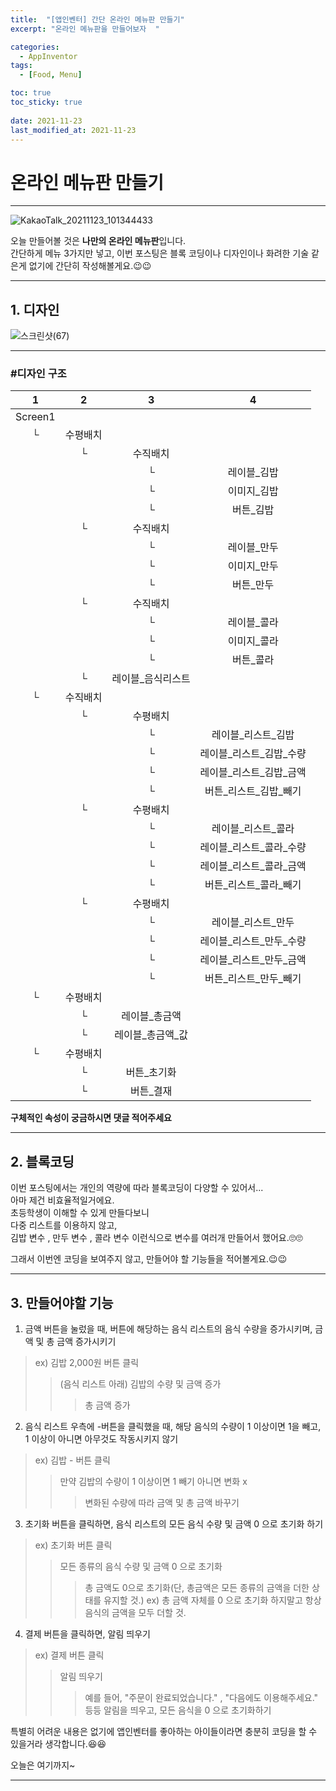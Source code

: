 ```yaml
---
title:  "[앱인벤터] 간단 온라인 메뉴판 만들기"
excerpt: "온라인 메뉴판을 만들어보자  "

categories:
  - AppInventor
tags:
  - [Food, Menu]

toc: true
toc_sticky: true
 
date: 2021-11-23
last_modified_at: 2021-11-23
---
```


# 온라인 메뉴판 만들기

---  

![KakaoTalk_20211123_101344433](https://user-images.githubusercontent.com/55564114/142957826-4ceedfd2-e932-42eb-aea8-17a48ce80b38.jpg)  

오늘 만들어볼 것은 **나만의 온라인 메뉴판**입니다.  
간단하게 메뉴 3가지만 넣고, 이번 포스팅은 블록 코딩이나 디자인이나 화려한 기술 같은게 없기에 간단히 작성해볼게요.😉😉  

---


## 1. 디자인

![스크린샷(67)](https://user-images.githubusercontent.com/55564114/142957965-944ea1ae-9491-4aaf-9f69-634c3921c924.png)  

---

### #디자인 구조

| 1 | 2 | 3 | 4 | 
| :---: | :---: | :---: | :---: | 
| Screen1 |  |  |
|└|수평배치|
||└|수직배치|
|||└|레이블_김밥|
|||└|이미지_김밥|
|||└|버튼_김밥|
||└|수직배치|
|||└|레이블_만두|
|||└|이미지_만두|
|||└|버튼_만두|
||└|수직배치|
|||└|레이블_콜라|
|||└|이미지_콜라|
|||└|버튼_콜라|
||└|레이블_음식리스트|
|└|수직배치|
||└|수평배치|
|||└|레이블_리스트_김밥|
|||└|레이블_리스트_김밥_수량|
|||└|레이블_리스트_김밥_금액|
|||└|버튼_리스트_김밥_빼기|
||└|수평배치|
|||└|레이블_리스트_콜라|
|||└|레이블_리스트_콜라_수량|
|||└|레이블_리스트_콜라_금액|
|||└|버튼_리스트_콜라_빼기|
||└|수평배치|
|||└|레이블_리스트_만두|
|||└|레이블_리스트_만두_수량|
|||└|레이블_리스트_만두_금액|
|||└|버튼_리스트_만두_빼기|
|└|수평배치|
||└|레이블_총금액|
||└|레이블_총금액_값|
|└|수평배치|
||└|버튼_초기화|
||└|버튼_결재|  
  

**구체적인 속성이 궁금하시면 댓글 적어주세요**

---

## 2. 블록코딩

이번 포스팅에서는 개인의 역량에 따라 블록코딩이 다양할 수 있어서...  
아마 제건 비효율적일거에요.  
초등학생이 이해할 수 있게 만들다보니  
다중 리스트를 이용하지 않고,  
김밥 변수 , 만두 변수 , 콜라 변수 이런식으로 변수를 여러개 만들어서 했어요.🙄🙄  
  
그래서 이번엔 코딩을 보여주지 않고, 만들어야 할 기능들을 적어볼게요.😉😉  

---

## 3. 만들어야할 기능 

1. 금액 버튼을 눌렀을 때, 버튼에 해당하는 음식 리스트의 음식 수량을 증가시키며, 금액 및 총 금액 증가시키기
  > ex) 김밥 2,000원 버튼 클릭 
  >> (음식 리스트 아래) 김밥의 수량 및 금액 증가 
  >>> 총 금액 증가 
2. 음식 리스트 우측에 -버튼을 클릭했을 때, 해당 음식의 수량이 1 이상이면 1을 빼고, 1 이상이 아니면 아무것도 작동시키지 않기
  > ex) 김밥 - 버튼 클릭
  >> 만약 김밥의 수량이 1 이상이면 1 빼기
  >> 아니면 변화 x 
  >>> 변화된 수량에 따라 금액 및 총 금액 바꾸기

3. 초기화 버튼을 클릭하면, 음식 리스트의 모든 음식 수량 및 금액 0 으로 초기화 하기
  > ex) 초기화 버튼 클릭
  >> 모든 종류의 음식 수량 및 금액 0 으로 초기화
  >>> 총 금액도 0으로 초기화(단, 총금액은 모든 종류의 금액을 더한 상태를 유지할 것.)
  >>> ex) 총 금액 자체를 0 으로 초기화 하지말고 항상 음식의 금액을 모두 더할 것.

4. 결제 버튼을 클릭하면, 알림 띄우기
  > ex) 결제 버튼 클릭
  >> 알림 띄우기 
  >>> 예를 들어, "주문이 완료되었습니다." , "다음에도 이용해주세요." 등등
  >>> 알림을 띄우고, 모든 음식을 0 으로 초기화하기

특별히 어려운 내용은 없기에 앱인벤터를 좋아하는 아이들이라면 충분히 코딩을 할 수 있을거라 생각합니다.😆😆  

오늘은 여기까지~

---


